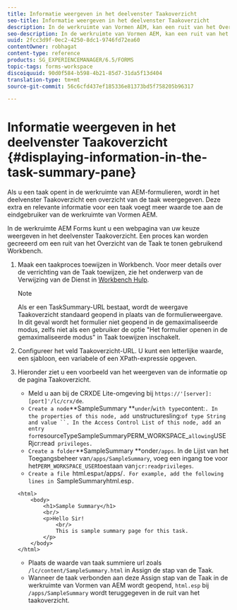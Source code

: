 ```yaml
---
title: Informatie weergeven in het deelvenster Taakoverzicht
seo-title: Informatie weergeven in het deelvenster Taakoverzicht
description: In de werkruimte van Vormen AEM, kan een ruit van het Overzicht van de Taak worden gevormd om de taak samen te vatten of een andere Web-pagina te tonen.
seo-description: In de werkruimte van Vormen AEM, kan een ruit van het Overzicht van de Taak worden gevormd om de taak samen te vatten of een andere Web-pagina te tonen.
uuid: 2fcc3d9f-0ec2-4250-8dc1-9746fd72ea60
contentOwner: robhagat
content-type: reference
products: SG_EXPERIENCEMANAGER/6.5/FORMS
topic-tags: forms-workspace
discoiquuid: 90d0f584-b598-4b21-85d7-31da5f13d404
translation-type: tm+mt
source-git-commit: 56c6cfd437ef185336e81373bd5f758205b96317

---
```



# Informatie weergeven in het deelvenster Taakoverzicht {#displaying-information-in-the-task-summary-pane}

Als u een taak opent in de werkruimte van AEM-formulieren, wordt in het deelvenster Taakoverzicht een overzicht van de taak weergegeven. Deze extra en relevante informatie voor een taak voegt meer waarde toe aan de eindgebruiker van de werkruimte van Vormen AEM.

In de werkruimte AEM Forms kunt u een webpagina van uw keuze weergeven in het deelvenster Taakoverzicht. Een proces kan worden gecreeerd om een ruit van het Overzicht van de Taak te tonen gebruikend Workbench.

1. Maak een taakproces toewijzen in Workbench. Voor meer details over de verrichting van de Taak toewijzen, zie het onderwerp van de Verwijzing van de Dienst in [Workbench Hulp](https://help.adobe.com/en_US/AEMForms/6.1/WorkbenchHelp/).

   >[!NOTE]
   >
   >Als er een TaskSummary-URL bestaat, wordt de weergave Taakoverzicht standaard geopend in plaats van de formulierweergave. In dit geval wordt het formulier niet geopend in de gemaximaliseerde modus, zelfs niet als een gebruiker de optie &quot;Het formulier openen in de gemaximaliseerde modus&quot; in Taak toewijzen inschakelt.

1. Configureer het veld Taakoverzicht-URL. U kunt een letterlijke waarde, een sjabloon, een variabele of een XPath-expressie opgeven.
1. Hieronder ziet u een voorbeeld van het weergeven van de informatie op de pagina Taakoverzicht.

   * Meld u aan bij de CRXDE Lite-omgeving bij `https://'[server]:[port]'/lc/crx/de`.
   * `Create a node`**SampleSummary **` under `/` with type `content:`. In the properties of this node, add `unstructuresling:` of type String and value ``. In the Access Control List of this node, add an entry for `resourceTypeSampleSummaryPERM_WORKSPACE_` allowing `USERjcr:read` privileges.`
   * `Create a folder`**SampleSummary **onder`/apps`. In de Lijst van het Toegangsbeheer van`/apps/SampleSummary`, voeg een ingang toe voor het`PERM_WORKSPACE_USER`toestaan van`jcr:readprivileges`.
   * `Create a file `html.esp` at `/apps/`. For example, add the following lines in `SampleSummaryhtml.esp`.`

   ```
   <html>
       <body>
           <h1>Sample Summary</h1>
           <br/>
           <p>Hello Sir!
               <br/>
               This is sample summary page for this task.
           </p>
       </body>
   </html>
   ```

   * Plaats de waarde van taak summiere url zoals `/lc/content/SampleSummary.html` in Assign de stap van de Taak.
   * Wanneer de taak verbonden aan deze Assign stap van de Taak in de werkruimte van Vormen van AEM wordt geopend, `html.esp` bij `/apps/SampleSummary` wordt teruggegeven in de ruit van het taakoverzicht.
